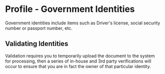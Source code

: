 # Profile - Government Identities

Government identities include items such as Driver's license, social security number or passport number, etc.

##  Validating Identities

Validation requires you to temporarily upload the document to the system for processing, then a series of in-house and 3rd party verifications will occur to ensure that you are in fact the owner of that particular identity.